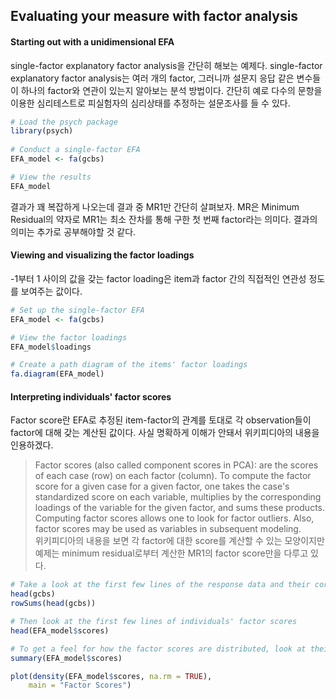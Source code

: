 ## Evaluating your measure with factor analysis
#### Starting out with a unidimensional EFA
single-factor explanatory factor analysis을 간단히 해보는 예제다. single-factor explanatory factor analysis는 여러 개의 factor, 그러니까 설문지 응답 같은 변수들이 하나의 factor와 연관이 있는지 알아보는 분석 방법이다. 간단히 예로 다수의 문항을 이용한 심리테스트로 피실험자의 심리상태를 추정하는 설문조사를 들 수 있다. 
```r
# Load the psych package
library(psych)
 
# Conduct a single-factor EFA
EFA_model <- fa(gcbs)

# View the results
EFA_model
```
결과가 꽤 복잡하게 나오는데 결과 중 MR1만 간단히 살펴보자. MR은 Minimum Residual의 약자로 MR1는 최소 잔차를 통해 구한 첫 번째 factor라는 의미다. 결과의 의미는 추가로 공부해야할 것 같다. 

#### Viewing and visualizing the factor loadings
-1부터 1 사이의 값을 갖는 factor loading은 item과 factor 간의 직접적인 연관성 정도를 보여주는 값이다. 
```r
# Set up the single-factor EFA
EFA_model <- fa(gcbs)

# View the factor loadings
EFA_model$loadings

# Create a path diagram of the items' factor loadings
fa.diagram(EFA_model)
```

#### Interpreting individuals' factor scores
Factor score란 EFA로 추정된 item-factor의 관계를 토대로 각 observation들이 factor에 대해 갖는 계산된 값이다. 사실 명확하게 이해가 안돼서 위키피디아의 내용을 인용하겠다.   
> Factor scores (also called component scores in PCA): are the scores of each case (row) on each factor (column). To compute the factor score for a given case for a given factor, one takes the case's standardized score on each variable, multiplies by the corresponding loadings of the variable for the given factor, and sums these products. Computing factor scores allows one to look for factor outliers. Also, factor scores may be used as variables in subsequent modeling.   
위키피디아의 내용을 보면 각 factor에 대한 score를 계산할 수 있는 모양이지만 예제는 minimum residual로부터 계산한 MR1의 factor score만을 다루고 있다. 
```r
# Take a look at the first few lines of the response data and their corresponding sum scores
head(gcbs)
rowSums(head(gcbs))

# Then look at the first few lines of individuals' factor scores
head(EFA_model$scores)

# To get a feel for how the factor scores are distributed, look at their summary statistics and density plot.
summary(EFA_model$scores)

plot(density(EFA_model$scores, na.rm = TRUE), 
    main = "Factor Scores")
```
